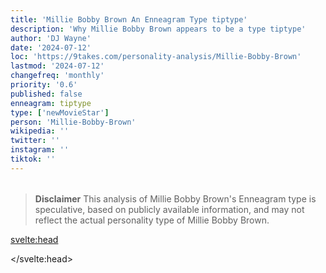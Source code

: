 ```yaml
---
title: 'Millie Bobby Brown An Enneagram Type tiptype'
description: 'Why Millie Bobby Brown appears to be a type tiptype'
author: 'DJ Wayne'
date: '2024-07-12'
loc: 'https://9takes.com/personality-analysis/Millie-Bobby-Brown'
lastmod: '2024-07-12'
changefreq: 'monthly'
priority: '0.6'
published: false
enneagram: tiptype
type: ['newMovieStar']
person: 'Millie-Bobby-Brown'
wikipedia: ''
twitter: ''
instagram: ''
tiktok: ''
---
```


<!--
    childhood and upbringing
    first big success
    style habits and quirks that relate to their personality type
    stressful moments in their life and how they handled them
    comfort- moments in their life where they are doing well and killing it
-->
<!-- // keywords:  -->

<script>
	// import  PopCard  from "$lib/components/atoms/PopCard.svelte";
import BlogPurpose from '$lib/components/blog/BlogPurpose.svelte'
</script>

<div
	style="display: flex;
    justify-content: center;
    margin: 1rem 0;
	"
>
	<!-- <PopCard
		image={`/types/tiptypes/${'Millie-Bobby-Brown'}.webp`}
		enneagramType={tiptype}
		showIcon={false}
		displayText="Millie Bobby Brown"
		subtext=""
	/> -->
</div>

> **Disclaimer** This analysis of Millie Bobby Brown's Enneagram type is speculative, based on publicly available information, and may not reflect the actual personality type of Millie Bobby Brown.

<p class="firstLetter"></p>

<svelte:head>

<script type="application/ld+json">

</script>

</svelte:head>

<style lang="scss"></style>
